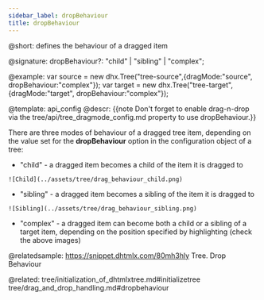 ```yaml
---
sidebar_label: dropBehaviour
title: dropBehaviour
---          
```


@short: defines the behaviour of a dragged item

@signature: dropBehaviour?: "child" | "sibling" | "complex";

@example: 
var source = new dhx.Tree("tree-source",{dragMode:"source", dropBehaviour:"complex"});
var target = new dhx.Tree("tree-target",{dragMode:"target", dropBehaviour:"complex"});

@template:	api_config
@descr: 
{{note Don't forget to enable drag-n-drop via the tree/api/tree_dragmode_config.md property to use dropBehaviour.}}


There are three modes of behaviour of a dragged tree item, depending on the value set for the **dropBehaviour** option in the configuration object of a tree:

- "child" - a dragged item becomes a child of the item it is dragged to
``` todo
![Child](../assets/tree/drag_behaviour_child.png)
```
- "sibling" - a dragged item becomes a sibling of the item it is dragged to
``` todo
![Sibling](../assets/tree/drag_behaviour_sibling.png)
```
- "complex" - a dragged item can become both a child or a sibling of a target item, depending on the position specified by highlighting (check the above images)

@relatedsample: https://snippet.dhtmlx.com/80mh3hly	Tree. Drop Behaviour

@related: tree/initialization_of_dhtmlxtree.md#initializetree
tree/drag_and_drop_handling.md#dropbehaviour
